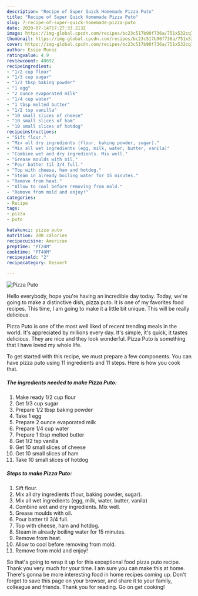 ```yaml
---
description: "Recipe of Super Quick Homemade Pizza Puto"
title: "Recipe of Super Quick Homemade Pizza Puto"
slug: 7-recipe-of-super-quick-homemade-pizza-puto
date: 2020-07-14T17:27:33.213Z
image: https://img-global.cpcdn.com/recipes/bc23c517b90f736a/751x532cq70/pizza-puto-recipe-main-photo.jpg
thumbnail: https://img-global.cpcdn.com/recipes/bc23c517b90f736a/751x532cq70/pizza-puto-recipe-main-photo.jpg
cover: https://img-global.cpcdn.com/recipes/bc23c517b90f736a/751x532cq70/pizza-puto-recipe-main-photo.jpg
author: Essie Munoz
ratingvalue: 4.9
reviewcount: 40692
recipeingredient:
- "1/2 cup flour"
- "1/3 cup sugar"
- "1/2 tbsp baking powder"
- "1 egg"
- "2 ounce evaporated milk"
- "1/4 cup water"
- "1 tbsp melted butter"
- "1/2 tsp vanilla"
- "10 small slices of cheese"
- "10 small slices of ham"
- "10 small slices of hotdog"
recipeinstructions:
- "Sift flour."
- "Mix all dry ingredients (flour, baking powder, sugar)."
- "Mix all wet ingredients (egg, milk, water, butter, vanila)"
- "Combine wet and dry ingredients. Mix well."
- "Grease moulds with oil."
- "Pour batter til 3/4 full."
- "Top with cheese, ham and hotdog."
- "Steam in already boiling water for 15 minutes."
- "Remove from heat."
- "Allow to cool before removing from mold."
- "Remove from mold and enjoy!"
categories:
- Recipe
tags:
- pizza
- puto

katakunci: pizza puto 
nutrition: 208 calories
recipecuisine: American
preptime: "PT24M"
cooktime: "PT49M"
recipeyield: "2"
recipecategory: Dessert

---
```



![Pizza Puto](https://img-global.cpcdn.com/recipes/bc23c517b90f736a/751x532cq70/pizza-puto-recipe-main-photo.jpg)

Hello everybody, hope you're having an incredible day today. Today, we're going to make a distinctive dish, pizza puto. It is one of my favorites food recipes. This time, I am going to make it a little bit unique. This will be really delicious.



Pizza Puto is one of the most well liked of recent trending meals in the world. It's appreciated by millions every day. It's simple, it's quick, it tastes delicious. They are nice and they look wonderful. Pizza Puto is something that I have loved my whole life.


To get started with this recipe, we must prepare a few components. You can have pizza puto using 11 ingredients and 11 steps. Here is how you cook that.

<!--inarticleads1-->

##### The ingredients needed to make Pizza Puto:

1. Make ready 1/2 cup flour
1. Get 1/3 cup sugar
1. Prepare 1/2 tbsp baking powder
1. Take 1 egg
1. Prepare 2 ounce evaporated milk
1. Prepare 1/4 cup water
1. Prepare 1 tbsp melted butter
1. Get 1/2 tsp vanilla
1. Get 10 small slices of cheese
1. Get 10 small slices of ham
1. Take 10 small slices of hotdog




<!--inarticleads2-->

##### Steps to make Pizza Puto:

1. Sift flour.
1. Mix all dry ingredients (flour, baking powder, sugar).
1. Mix all wet ingredients (egg, milk, water, butter, vanila)
1. Combine wet and dry ingredients. Mix well.
1. Grease moulds with oil.
1. Pour batter til 3/4 full.
1. Top with cheese, ham and hotdog.
1. Steam in already boiling water for 15 minutes.
1. Remove from heat.
1. Allow to cool before removing from mold.
1. Remove from mold and enjoy!




So that's going to wrap it up for this exceptional food pizza puto recipe. Thank you very much for your time. I am sure you can make this at home. There's gonna be more interesting food in home recipes coming up. Don't forget to save this page on your browser, and share it to your family, colleague and friends. Thank you for reading. Go on get cooking!
